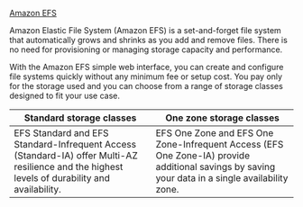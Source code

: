 
[Amazon EFS](https://aws.amazon.com/efs/)

Amazon Elastic File System (Amazon EFS) is a set-and-forget file system that automatically grows and shrinks as you add and remove files. There is no need for provisioning or managing storage capacity and performance.

With the Amazon EFS simple web interface, you can create and configure file systems quickly without any minimum fee or setup cost. You pay only for the storage used and you can choose from a range of storage classes designed to fit your use case.


| **Standard storage classes  <br>**                                                                                                             | **One zone storage classes  <br>**                                                                                                              |
| ---------------------------------------------------------------------------------------------------------------------------------------------- | ----------------------------------------------------------------------------------------------------------------------------------------------- |
| EFS Standard and EFS Standard-Infrequent Access (Standard-IA) offer Multi-AZ resilience and the highest levels of durability and availability. | EFS One Zone and EFS One Zone-Infrequent Access (EFS One Zone-IA) provide additional savings by saving your data in a single availability zone. |